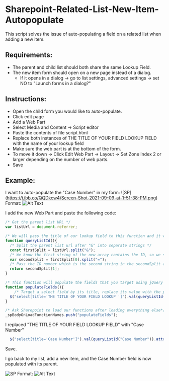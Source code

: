 # Sharepoint-Related-List-New-Item-Autopopulate

This script solves the issue of auto-populating a field on a related list when adding a new item.

## Requirements:

* The parent and child list should both share the same Lookup Field. 
* The new item form should open on a new page instead of a dialog. 
  * If it opens in a dialog -> go to list settings, advanced settings -> set NO to "Launch forms in a dialog?"

## Instructions:

* Open the child form you would like to auto-populate.
* Click edit page
* Add a Web Part
* Select Media and Content -> Script editor
* Paste the contents of file script.html 
* Replace both instances of THE TITLE OF YOUR FIELD LOOKUP FIELD with the name of your lookup field
* Make sure the web part is at the bottom of the form.
* To move it down -> Click Edit Web Part -> Layout -> Set Zone Index 2 or larger depending on the number of web parts.
* Save

## Example:

I want to auto-populate the "Case Number" in my form:
![SP] (https://i.ibb.co/QQDkcw4/Screen-Shot-2021-09-09-at-1-51-38-PM.png)
Format: ![Alt Text](url)

I add the new Web Part and paste the following code:

```javascript
/* Get the parent list URL */
var listUrl = document.referrer;

/* We will pass the title of our lookup field to this function and it will pass the ID to the Populate Fields function*/
function queryListId(){
  /* Split the parent list url after "&" into separate strings */ 
  const firstSplit = listUrl.split("&");
  /* We know the first string of the new array contains the ID, so we split it again to isolate the ID number */ 
  var secondSplit = firstSplit[0].split("=");
  /* Pass the ID number which is the second string in the secondSplit array */
  return secondSplit[1];
}

/* This function will populate the fields that you target using jQuery */
function populateFields(){
    /* Target a select field by its title, replace its value with the parent lookup field value and disable it to keep consistency*/
  $("select[title='THE TITLE OF YOUR FIELD LOOKUP ']").val(queryListId("THE TITLE OF YOUR FIELD LOOKUP ")).attr('disabled', true);
}

/* Ask Sharepoint to load our functions after loading everything else*/
_spBodyOnLoadFunctionNames.push("populateFields");
```

I replaced "THE TITLE OF YOUR FIELD LOOKUP FIELD" with "Case Number" 

```javascript
  $("select[title='Case Number']").val(queryListId("Case Number")).attr('disabled', true);

```

Save.

I go back to my list, add a new item, and the Case Number field is now populated with its parent.

![SP](https://i.ibb.co/5xB8jyY/Screen-Shot-2021-09-09-at-2-12-15-PM.png)
Format: ![Alt Text](url)








